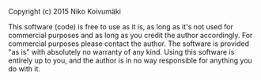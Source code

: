 Copyright (c) 2015 Niko Koivumäki

This software (code) is free to use as it is, as long as it's not used for commercial purposes and as long as you credit the author accordingly. For commercial purposes please contact the author.
The software is provided "as is" with absolutely no warranty of any kind. Using this software is entirely up to you, and the author is in no way responsible for anything you do with it.